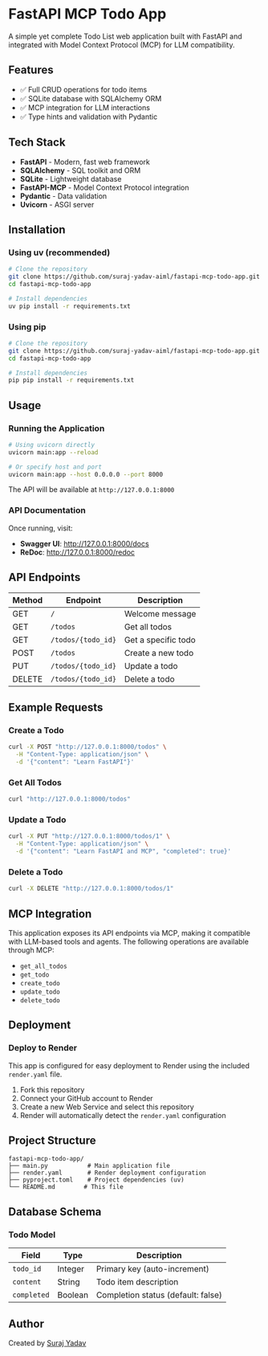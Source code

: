 # FastAPI MCP Todo App

A simple yet complete Todo List web application built with FastAPI and integrated with Model Context Protocol (MCP) for LLM compatibility.

## Features

- ✅ Full CRUD operations for todo items
- ✅ SQLite database with SQLAlchemy ORM
- ✅ MCP integration for LLM interactions
- ✅ Type hints and validation with Pydantic


## Tech Stack

- **FastAPI** - Modern, fast web framework
- **SQLAlchemy** - SQL toolkit and ORM
- **SQLite** - Lightweight database
- **FastAPI-MCP** - Model Context Protocol integration
- **Pydantic** - Data validation
- **Uvicorn** - ASGI server

## Installation

### Using uv (recommended)

```bash
# Clone the repository
git clone https://github.com/suraj-yadav-aiml/fastapi-mcp-todo-app.git
cd fastapi-mcp-todo-app

# Install dependencies
uv pip install -r requirements.txt
```

### Using pip

```bash
# Clone the repository
git clone https://github.com/suraj-yadav-aiml/fastapi-mcp-todo-app.git
cd fastapi-mcp-todo-app

# Install dependencies
pip pip install -r requirements.txt
```

## Usage

### Running the Application

```bash
# Using uvicorn directly
uvicorn main:app --reload

# Or specify host and port
uvicorn main:app --host 0.0.0.0 --port 8000
```

The API will be available at `http://127.0.0.1:8000`

### API Documentation

Once running, visit:
- **Swagger UI**: http://127.0.0.1:8000/docs
- **ReDoc**: http://127.0.0.1:8000/redoc

## API Endpoints

| Method | Endpoint | Description |
|--------|----------|-------------|
| GET | `/` | Welcome message |
| GET | `/todos` | Get all todos |
| GET | `/todos/{todo_id}` | Get a specific todo |
| POST | `/todos` | Create a new todo |
| PUT | `/todos/{todo_id}` | Update a todo |
| DELETE | `/todos/{todo_id}` | Delete a todo |

## Example Requests

### Create a Todo

```bash
curl -X POST "http://127.0.0.1:8000/todos" \
  -H "Content-Type: application/json" \
  -d '{"content": "Learn FastAPI"}'
```

### Get All Todos

```bash
curl "http://127.0.0.1:8000/todos"
```

### Update a Todo

```bash
curl -X PUT "http://127.0.0.1:8000/todos/1" \
  -H "Content-Type: application/json" \
  -d '{"content": "Learn FastAPI and MCP", "completed": true}'
```

### Delete a Todo

```bash
curl -X DELETE "http://127.0.0.1:8000/todos/1"
```

## MCP Integration

This application exposes its API endpoints via MCP, making it compatible with LLM-based tools and agents. The following operations are available through MCP:

- `get_all_todos`
- `get_todo`
- `create_todo`
- `update_todo`
- `delete_todo`

## Deployment

### Deploy to Render

This app is configured for easy deployment to Render using the included `render.yaml` file.

1. Fork this repository
2. Connect your GitHub account to Render
3. Create a new Web Service and select this repository
4. Render will automatically detect the `render.yaml` configuration

## Project Structure

```
fastapi-mcp-todo-app/
├── main.py           # Main application file
├── render.yaml       # Render deployment configuration
├── pyproject.toml    # Project dependencies (uv)
└── README.md        # This file
```

## Database Schema

### Todo Model

| Field | Type | Description |
|-------|------|-------------|
| `todo_id` | Integer | Primary key (auto-increment) |
| `content` | String | Todo item description |
| `completed` | Boolean | Completion status (default: false) |


## Author

Created by [Suraj Yadav](https://github.com/suraj-yadav-aiml)
